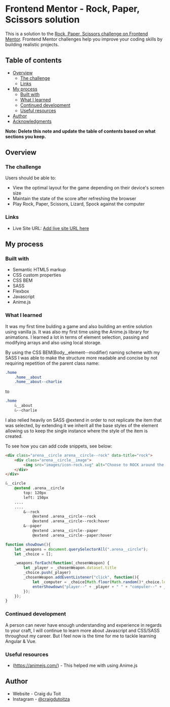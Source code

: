 # Frontend Mentor - Rock, Paper, Scissors solution

This is a solution to the [Rock, Paper, Scissors challenge on Frontend Mentor](https://www.frontendmentor.io/challenges/rock-paper-scissors-game-pTgwgvgH). Frontend Mentor challenges help you improve your coding skills by building realistic projects. 

## Table of contents

- [Overview](#overview)
  - [The challenge](#the-challenge)
  - [Links](#links)
- [My process](#my-process)
  - [Built with](#built-with)
  - [What I learned](#what-i-learned)
  - [Continued development](#continued-development)
  - [Useful resources](#useful-resources)
- [Author](#author)
- [Acknowledgments](#acknowledgments)

**Note: Delete this note and update the table of contents based on what sections you keep.**

## Overview

### The challenge

Users should be able to:

- View the optimal layout for the game depending on their device's screen size
- Maintain the state of the score after refreshing the browser
- Play Rock, Paper, Scissors, Lizard, Spock against the computer

### Links

- Live Site URL: [Add live site URL here](https://crayonblack.github.io/index.html)

## My process

### Built with

- Semantic HTML5 markup
- CSS custom properties
- CSS BEM
- SASS
- Flexbox
- Javascript
- Anime.js

### What I learned

It was my first time bulding a game and also building an entire solution using vanilla js. It was also my first time using the Anime.js library for animations.
I learned a lot in terms of element selection, passing and modifying arrays and also using local storage.

By using the CSS BEM(Body__element--modifier) naming scheme with my SASS I was able to make the structure more readable and concise by not requiring repetition of the parent class name:

```css
.home
    .home__about
	.home__about--charlie
```

to

```css
.home
    &__about
	&--charlie
```

I also relied heavily on SASS @extend in order to not replicate the item that was selected, by extending it we inherit all the base styles of the element allowing us to keep the single instance where the style of the item is created.

To see how you can add code snippets, see below:

```html
<div class="arena__circle arena__circle--rock" data-title="rock">
    <div class="arena__circle__image">
        <img src="images/icon-rock.svg" alt="Choose to ROCK around the clock">
    </div>
</div>
```
```css
&__circle
    @extend .arena__circle
        top: 120px
        left: 150px
	....
	....
        &--rock
            @extend .arena__circle--rock
            @extend .arena__circle--rock:hover
        &--paper
            @extend .arena__circle--paper
            @extend .arena__circle--paper:hover	
```
```js
function showDown(){
    let _weapons = document.querySelectorAll(".arena__circle");
    let _choice = [];

    _weapons.forEach(function(_chosenWeapon) {
        let _player = _chosenWeapon.dataset.title
        _choice.push(_player)
        _chosenWeapon.addEventListener("click", function(){
            let _computer = _choice[Math.floor(Math.random()*_choice.length)];
            enterShowdown("player--" + _player + " " + "computer--" + _computer)
        });
    });
}
```

### Continued development

A person can never have enough understanding and experience in regards to your craft, I will continue to learn more about Javascript and CSS/SASS throughout my career.
But I feel now is the time for me to tackle learning Angular & Vue.

### Useful resources

- (https://animejs.com/) - This helped me with using Anime.js

## Author

- Website - Craig du Toit
- Instagram - [@craigdutoitza](https://www.instagram.com/craigdutoitza/)
